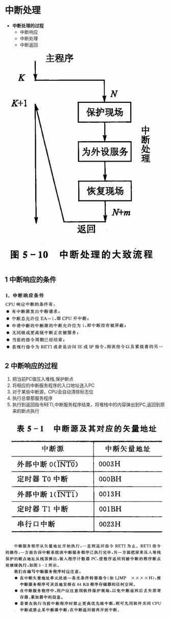 # 中断处理

- **中断处理的过程**
  - 中断响应
  - 中断处理
  - 中断返回

![alt text](image-15.png)

## 1 中断响应的条件

![alt text](image-16.png)

## 2 中断响应的过程

1. 把当前PC值压入堆栈,保护断点
2. 将相应的中断服务程序的入口地址送入PC
3. 对于某些中断源，CPU会自动清除标志位
4. 执行总督那服务程序
5. 执行到返回指令RETI,中断服务程序结束，将堆栈中的内容弹出到PC,返回到原来的断点执行

![中断源及其对应的矢量地址](image-17.png)

![alt text](image-18.png)

